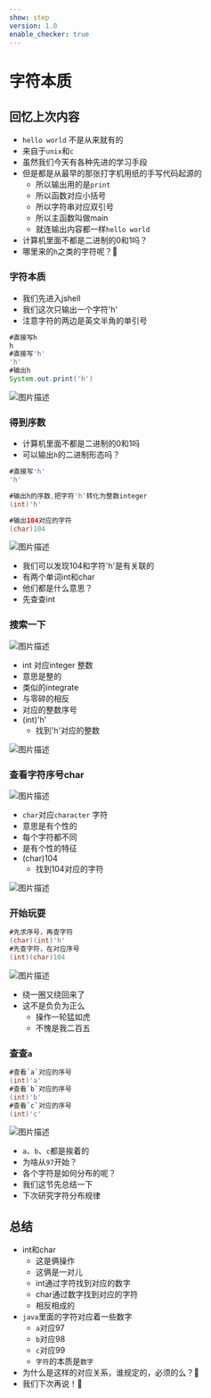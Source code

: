 ```yaml
---
show: step
version: 1.0
enable_checker: true
---
```


# 字符本质

## 回忆上次内容
- `hello world`	不是从来就有的
- 来自于`unix`和`c`
- 虽然我们今天有各种先进的学习手段
- 但是都是从最早的那张打字机用纸的手写代码起源的
	- 所以输出用的是`print`
	- 所以函数对应小括号
	- 所以字符串对应双引号
	- 所以主函数叫做main
	- 就连输出内容都一样`hello world`
- 计算机里面不都是二进制的0和1吗？
- 哪里来的`h`之类的字符呢？🤔


### 字符本质
- 我们先进入jshell
- 我们这次只输出一个字符'h'
- 注意字符的两边是英文半角的单引号

```java
#直接写h
h
#直接写'h'
'h'
#输出h
System.out.print('h')
```

![图片描述](https://doc.shiyanlou.com/courses/uid1190679-20210310-1615330778063)



### 得到序数
- 计算机里面不都是二进制的0和1吗
- 可以输出`h`的二进制形态吗？

```java
#直接写'h'
'h'

#输出h的序数,把字符'h'转化为整数integer
(int)'h'

#输出104对应的字符
(char)104
```

![图片描述](https://doc.shiyanlou.com/courses/uid1190679-20210310-1615330948444)

- 我们可以发现104和字符'h'是有关联的
- 有两个单词int和char
- 他们都是什么意思？
- 先查查int

### 搜索一下

![图片描述](https://doc.shiyanlou.com/courses/uid1190679-20210310-1615331669315)

- int 对应integer 整数
- 意思是整的
- 类似的integrate
- 与零碎的相反
- 对应的整数序号
- (int)'h'
	- 找到'h'对应的整数

![图片描述](https://doc.shiyanlou.com/courses/uid1190679-20210311-1615470857087)

### 查看字符序号char

![图片描述](https://doc.shiyanlou.com/courses/uid1190679-20210310-1615331796395)

- `char`对应`character` 字符
- 意思是有个性的
- 每个字符都不同
- 是有个性的特征
- (char)104
	- 找到104对应的字符

![图片描述](https://doc.shiyanlou.com/courses/uid1190679-20210310-1615332368240)

### 开始玩耍


```java
#先求序号，再查字符
(char)(int)'h'
#先查字符，在对应序号
(int)(char)104
```

![图片描述](https://doc.shiyanlou.com/courses/uid1190679-20210310-1615332481342)

- 绕一圈又绕回来了
- 这不是负负为正么
	- 操作一轮猛如虎
	- 不愧是我二百五


### 查查`a`

```java
#查看`a`对应的序号
(int)'a'
#查看`b`对应的序号
(int)'b'
#查看`c`对应的序号
(int)'c'
```

![图片描述](https://doc.shiyanlou.com/courses/uid1190679-20210310-1615334962751)

- `a`、`b`、`c`都是挨着的
- 为啥从`97`开始？
- 各个字符是如何分布的呢？
- 我们这节先总结一下
- 下次研究字符分布规律

## 总结

- int和char
	- 这是俩操作
	- 这俩是一对儿
	- int通过字符找到对应的数字
	- char通过数字找到对应的字符
	- 相反相成的
- `java`里面的字符对应着一些数字
	- `a`对应97
	- `b`对应98
	- `c`对应99
	- `字符`的本质是`数字`
- 为什么是这样的对应关系，谁规定的，必须的么？🤔
- 我们下次再说！👋